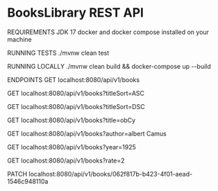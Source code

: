 # BooksLibrary REST API

REQUIREMENTS
JDK 17 
docker and docker compose installed on your machine

RUNNING TESTS
./mvnw clean test

RUNNING LOCALLY
./mvnw clean build && docker-compose up --build

ENDPOINTS
GET localhost:8080/api/v1/books

GET localhost:8080/api/v1/books?titleSort=ASC

GET localhost:8080/api/v1/books?titleSort=DSC

GET localhost:8080/api/v1/books?title=obCy

GET localhost:8080/api/v1/books?author=albert Camus

GET localhost:8080/api/v1/books?year=1925

GET localhost:8080/api/v1/books?rate=2

PATCH localhost:8080/api/v1/books/062f817b-b423-4f01-aead-1546c948110a
